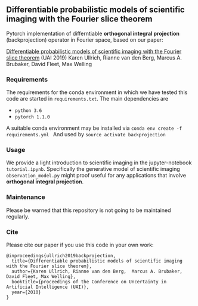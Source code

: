 ##  Differentiable probabilistic models of scientific imaging with the Fourier slice theorem

Pytorch implementation of differntiable **orthogonal integral projection** (backprojection) operator in Fourier space, based on our paper:

[Differentiable probabilistic models of scientific imaging with the Fourier slice theorem](https://link)  (UAI 2019)
Karen Ullrich, Rianne van den Berg,  Marcus A. Brubaker, David Fleet, Max Welling

### Requirements

The requirements for the conda environment in which we have tested this code are started in `requirements.txt`.
The main dependencies are 
-   `python 3.6`
-   `pytorch 1.1.0` 

A suitable conda environment may be installed via
	```
	conda env create -f requirements.yml 
	```
And used by
	```
	source activate backprojection
	```
### Usage
We provide a light introduction to scientific imaging in the jupyter-notebook `tutorial.ipynb`.  Specifically the generative model of scientific imaging `observation_model.py` might proof useful for any applications that involve **orthogonal integral projection**.

### Maintenance

Please be warned that this repository is not going to be maintained regularly.

### Cite

Please cite our paper if you use this code in your own work:

```
@inproceedings{ullrich2019backprojection,
  title={Differentiable probabilistic models of scientific imaging with the Fourier slice theorem},
  author={Karen Ullrich, Rianne van den Berg,  Marcus A. Brubaker, David Fleet, Max Welling},
  booktitle={proceedings of the Conference on Uncertainty in Artificial Intelligence (UAI)},
  year={2010}
}
```
